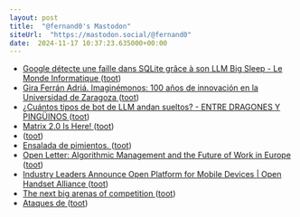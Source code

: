 ```yaml
---
layout: post
title:  "@fernand0's Mastodon"
siteUrl:  "https://mastodon.social/@fernand0"
date:  2024-11-17 10:37:23.635000+00:00
---
```

*  [Google détecte une faille dans SQLite grâce à son LLM Big Sleep - Le Monde Informatique ](https://www.lemondeinformatique.fr/actualites/lire-google-detecte-une-faille-dans-sqlite-grace-a-son-llm-big-sleep-95184.htm) ([toot](https://mastodon.social/@fernand0/113497855992387624))
*  [Gira Ferrán Adriá. Imaginémonos: 100 años de innovación en la Universidad de Zaragoza ](https://www.unizar.es/actualidad/vernoticia_ng.php?id=8617) ([toot](https://mastodon.social/@fernand0/113497490231395889))
*  [¿Cuántos tipos de bot de LLM andan sueltos? - ENTRE DRAGONES Y PINGÜINOS ](https://angelesbroullon.gitlab.io/entredragonesypinguinos/2024/11/06/20241106-cuantos-bots-de-llm-andan-sueltos) ([toot](https://mastodon.social/@fernand0/113496543424607474))
*  [Matrix 2.0 Is Here! ](https://matrix.org/blog/2024/10/29/matrix-2.0-is-here) ([toot](https://mastodon.social/@fernand0/113495864155831926))
*  [ ](https://mastodon.social/@johanlibertultra) ([toot](https://mastodon.social/@fernand0/113494224942048571))
*  [Ensalada de pimientos. ](https://avecesunafoto.wordpress.com/2024/11/16/ensalada-de-pimientos) ([toot](https://mastodon.social/@fernand0/113493967069557376))
*  [Open Letter: Algorithmic Management and the Future of Work in Europe ](https://www.socialeurope.eu/open-letter-algorithmic-management-and-the-future-of-work-in-europ) ([toot](https://mastodon.social/@fernand0/113493953640003872))
*  [Industry Leaders Announce Open Platform for Mobile Devices \| Open Handset Alliance ](https://www.openhandsetalliance.com/press_110507.htm) ([toot](https://mastodon.social/@fernand0/113493762553399709))
*  [The next big arenas of competition ](https://www.mckinsey.com/mgi/our-research/the-next-big-arenas-of-competitio) ([toot](https://mastodon.social/@fernand0/113493516037814845))
*  [Ataques de  ](https://mastodon.social/tags/phishing) ([toot](https://mastodon.social/@fernand0/113493412140094807))
